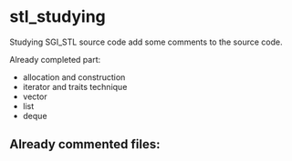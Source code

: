 # stl_studying
Studying SGI_STL source code add some comments to the source code.

Already completed part:
- allocation and construction
- iterator and traits technique
- vector
- list
- deque

Already commented files:
- 
